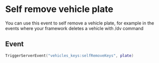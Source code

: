 # Self remove vehicle plate

You can use this event to self remove a vehicle plate, for example in the events where your framework deletes a vehicle with /dv command

## Event

```lua
TriggerServerEvent("vehicles_keys:selfRemoveKeys", plate)
```
